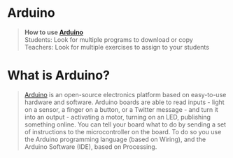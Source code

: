 # Arduino
> **How to use [Arduino](https://github.com/alexxcyb/Arduino)** <br>
Students: Look for multiple programs to download or copy <br>
Teachers: Look for multiple exercises to assign to your students

# What is Arduino?
> [Arduino](https://arduino.cc) is an open-source electronics platform based on easy-to-use hardware and software. Arduino boards are able to read inputs - light on a sensor, a finger on a button, or a Twitter message - and turn it into an output - activating a motor, turning on an LED, publishing something online. You can tell your board what to do by sending a set of instructions to the microcontroller on the board. To do so you use the Arduino programming language (based on Wiring), and the Arduino Software (IDE), based on Processing.
